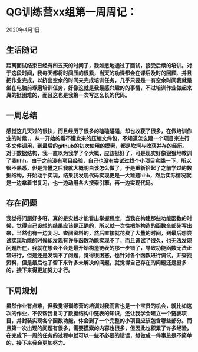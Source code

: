 # QG训练营xx组第一周周记：
2020年4月1日

## 生活随记
****距离面试结束已经有四五天的时间了，我如愿地通过了面试，接受后续的培训。对于这段时间，我每天都将时间压的很紧，当天的功课都会在课后及时的回顾、并且把作业完成，以挤出空余的时间来完成培训任务，几乎只要是一有空余时间我就是坐在电脑前琢磨培训任务，好像这就是我最感兴趣的的事情，不过培训作业做起来真的挺困难的，而且这也是我第一次写这么长的代码。****
##
## 一周总结
****感觉这几天过的很快，而且经历了很多的磕磕碰碰，却也收获了很多，在做培训作业的时候，，从一开始的看不懂发来的压缩文件包，不知道怎么建一个项目来进行多文件调用，到最后的github的初次使用的摸索，都是坎坷与收获并存的经历。对于数据结构，我一直以为我学了个大概，应该挺好了，可是现实好像狠狠地教训了我hhh。由于之前没有项目经验，自己也没有尝试过找个小项目实践一下，所以很不熟悉，但是弄懂之后我就大概明白该怎么做了，于是重新拾起了之前学过的数据结构，开始动手实现，结果我发现代码实现更是一大难题hhh，然后实际情况就是一边拿着书复习，也一边动用各大搜索引擎，再一边实现代码。****
##
## 存在问题
****我觉得问题好多呀，真的是实践才能看出掌握程度，当我在构建那些功能函数的时候，觉得自己设想的结果应该是正确的，所以就一次性把能构造的函数全部先写出来，当然也有一边复习、查阅资料的，然后直接就花费了大量的时间，到最后想尝试实现功能的时候却发现有许多函数功能实现不了，而且调试了很久，也无法发现问题所在，我就在想会不会是最开始构造链表的那一步错了，导致功能函数无法正常进行，但是还是发现不了问题，觉得很困惑，也针对各个函数进行调试，并查找资料，但是最后也了留下来许多未解决的问题，就觉得自己存在的问题还是挺多的，接下来得更加努力才行。****
##
## 下周规划
****虽然作业有点难，但我觉得训练营的培训对我而言也是一个宝贵的机会，就比如这次的作业，不仅帮我复习了数据结构中链表的知识，还让我学会建立一个链表项目，并封装实现各个函数功能，体会到了一个完整的小项目应该包含哪些部分。而且第一次出现的问题有很多，需要摸索的内容也很多，但因此也积累了许多经验，在完成下一周的任务的过程中就可以一些不必要的错误，想做成一件事总是不简单的，接下来我会更加努力。****


